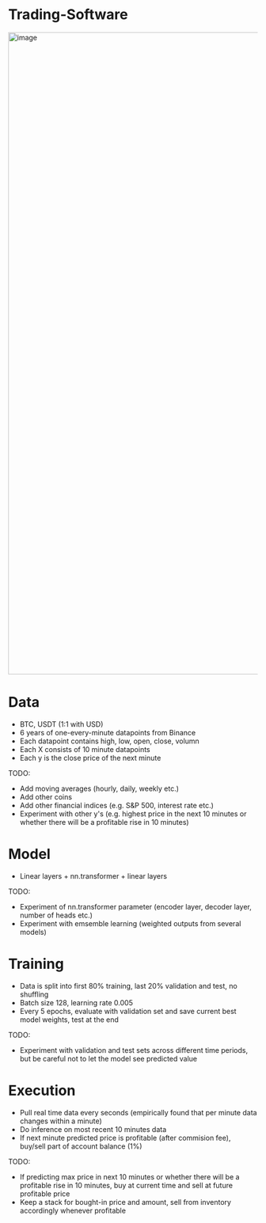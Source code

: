 # Trading-Software
<img width="1298" alt="image" src="https://github.com/FaridSoroush/Trading-Software/assets/45682607/b11a8aa1-d32c-472a-929a-fbe583a44b83">


# Data
 - BTC, USDT (1:1 with USD)
 - 6 years of one-every-minute datapoints from Binance
 - Each datapoint contains high, low, open, close, volumn
 - Each X consists of 10 minute datapoints
 - Each y is the close price of the next minute

TODO:
- Add moving averages (hourly, daily, weekly etc.)
- Add other coins
- Add other financial indices (e.g. S&P 500, interest rate etc.)
- Experiment with other y's (e.g. highest price in the next 10 minutes or whether there will be a profitable rise in 10 minutes)

# Model
- Linear layers + nn.transformer + linear layers

TODO:
- Experiment of nn.transformer parameter (encoder layer, decoder layer, number of heads etc.)
- Experiment with emsemble learning (weighted outputs from several models)

# Training
- Data is split into first 80\% training, last 20\% validation and test, no shuffling
- Batch size 128, learning rate 0.005
- Every 5 epochs, evaluate with validation set and save current best model weights, test at the end

TODO:
- Experiment with validation and test sets across different time periods, but be careful not to let the model see predicted value
  
# Execution
- Pull real time data every seconds (empirically found that per minute data changes within a minute)
- Do inference on most recent 10 minutes data
- If next minute predicted price is profitable (after commision fee), buy/sell part of account balance (1\%)

TODO:
- If predicting max price in next 10 minutes or whether there will be a profitable rise in 10 minutes, buy at current time and sell at future profitable price
- Keep a stack for bought-in price and amount, sell from inventory accordingly whenever profitable
